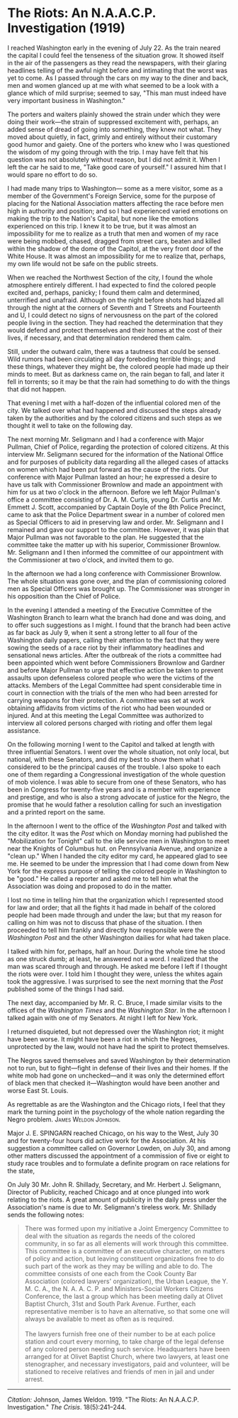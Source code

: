<!--
title:   The Riots: An N.A.A.C.P. Investigation
author:  Johnson, James Weldon
journal: The Crisis
year:    1919
volume:  18
issue:   5
pages:   241-244
-->
# The Riots: An N.A.A.C.P. Investigation (1919)

I reached Washington early in the evening of July 22. As the train neared the capital I could feel the tenseness of the situation grow. It showed itself in the air of the passengers as they read the newspapers, with their glaring headlines telling of the awful night before and intimating that the worst was yet to come. As I  passed through the cars on my way to the diner and back, men and women glanced up at me with what seemed to be a look with a glance which of mild surprise; seemed to say, "This man must indeed have very important business in Washington."

The porters and waiters plainly showed the strain under which they were doing their work—the strain of suppressed excitement with, perhaps, an added sense of dread of going into something, they knew not what. They moved about quietly, in fact, grimly and entirely without their customary good humor and gaiety. One of the porters who knew who I was questioned the wisdom of my going through with the trip. I may have felt that his question was not absolutely without reason, but I did not admit it. When I left the car he said to me, "Take good care of yourself." I assured him that I would spare no effort to do so.

I had made many trips to Washington— some as a mere visitor, some as a member of the Government's Foreign Service, some for the purpose of placing for the National Association matters affecting the race before men high in authority and position; and so I had experienced varied emotions on making the trip to the Nation's Capital, but none like the emotions experienced on this trip. I knew it to be true, but it was almost an impossibility for me to realize as a truth that men and women of my race were being mobbed, chased, dragged from street cars, beaten and killed within the shadow of the dome of the Capitol, at the very front door of the White House. It was almost an impossibility for me to realize that, perhaps, my own life would not be safe on the public streets.

When we reached the Northwest Section of the city, I found the whole atmosphere entirely different. I had expected to find the colored people excited and, perhaps, panicky; I found them calm and determined, unterrified and unafraid. Although on the night before shots had blazed all through the night at the corners of Seventh and T Streets and Fourteenth and U, I could detect no signs of nervousness on the part of the colored people living in the section. They had reached the determination that they would defend and protect themselves and their homes at the cost of their lives, if necessary, and that determination rendered them calm.

Still, under the outward calm, there was a tautness that could be sensed. Wild rumors had been circulating all day foreboding terrible things; and these things, whatever they might be, the colored people had made up their minds to meet. But as darkness came on, the rain began to fall, and later it fell in torrents; so it may be that the rain had something to do with the things that did not happen.

That evening I met with a half-dozen of the influential colored men of the city. We talked over what had happened and discussed the steps already taken by the authorities and by the colored citizens and such steps as we thought it well to take on the following day.

The next morning Mr. Seligmann and I had a conference with Major Pullman, Chief of Police, regarding the protection of colored citizens. At this interview Mr. Seligmann secured for the information of the National Office and for purposes of publicity data regarding all the alleged cases of attacks on women which had been put forward as the cause of the riots. Our conference with Major Pullman lasted an hour; he expressed a desire to have us talk with Commissioner Brownlow and made an appointment with him for us at two o'clock in the afternoon. Before we left Major Pullman's office a committee consisting of Dr. A. M. Curtis, young Dr. Curtis and Mr. Emmett J. Scott, accompanied by Captain Doyle of the 8th Police Precinct, came to ask that the Police Department swear in a number of colored men as Special Officers to aid in preserving law and order. Mr. Seligmann and I remained and gave our support to the committee. However, it was plain that Major Pullman was not favorable to the plan. He suggested that the committee take the matter up with his superior, Commissioner Brownlow. Mr. Seligmann and I then informed the committee of our appointment with the Commissioner at two o'clock, and invited them to go.

In the afternoon we had a long conference with Commissioner Brownlow. The whole situation was gone over, and the plan of commissioning colored men as Special Officers was brought up. The Commissioner was stronger in his opposition than the Chief of Police.

In the evening I attended a meeting of the Executive Committee of the Washington Branch to learn what the branch had done and was doing, and to offer such suggestions as I might. I found that the branch had been active as far back as July 9, when it sent a strong letter to all four of the Washington daily papers, calling their attention to the fact that they were sowing the seeds of a race riot by their inflammatory headlines and sensational news articles. After the outbreak of the riots a committee had been appointed which went before Commissioners Brownlow and Gardner and before Major Pullman to urge that effective action be taken to prevent assaults upon defenseless colored people who were the victims of the attacks. Members of the Legal Committee had spent considerable time in court in connection with the trials of the men who had been arrested for carrying weapons for their protection. A committee was set at work obtaining affidavits from victims of the riot who had been wounded or injured. And at this meeting the Legal Committee was authorized to interview all colored persons charged with rioting and offer them legal assistance.

On the following morning I went to the Capitol and talked at length with three influential Senators. I went over the whole situation, not only local, but national, with these Senators, and did my best to show them what I considered to be the principal causes of the trouble. I also spoke to each one of them regarding a Congressional investigation of the whole question of mob violence. I was able to secure from one of these Senators, who has been in Congress for twenty-five years and is a member with experience and prestige, and who is also a strong advocate of justice for the Negro, the promise that he would father a resolution calling for such an investigation and a printed report on the same.

In the afternoon I went to the office of the *Washington Post* and talked with the city editor. It was the *Post* which on Monday morning had published the "Mobilization for Tonight" call to the idle service men in Washington to meet near the Knights of Columbus hut. on Pennsylvania Avenue, and organize a "clean up." When I handed the city editor my card, he appeared glad to see me. He seemed to be under the impression that I had come down from New York for the express purpose of telling the colored people in Washington to be "good." He called a reporter and asked me to tell him what the Association was doing and proposed to do in the matter.

I lost no time in telling him that the  organization which I represented stood for law and order; that all the fights it had made in behalf of the colored people had been made through and under the law; but that my reason for calling on him was not to discuss that phase of the situation. I then proceeded to tell him frankly and directly how responsible were the *Washington Post* and the other Washington dailies for what had taken place.

I talked with him for, perhaps, half an hour. During the whole time he stood as one struck dumb; at least, he answered not a word. I realized that the man was scared through and through. He asked me before I left if I thought the riots were over. I told him I thought they were, unless the whites again took the aggressive. I was surprised to see the next morning that the *Post* published some of the things I had said.

The next day, accompanied by Mr. R. C. Bruce, I made similar visits to the offices of the *Washington Times* and the *Washington Star*. In the afternoon I talked again with one of my Senators. At night I left for New York.

I returned disquieted, but not depressed over the Washington riot; it might have been worse. It might have been a riot in which the Negroes, unprotected by the law, would not have had the spirit to protect themselves.

The Negros saved themselves and saved Washington by their determination not to run, but to fight—fight in defense of their lives and their homes. If the white mob had gone on unchecked—and it was only the determined effort of black men that checked it—Washington would have been another and worse East St. Louis.

As regrettable as are the Washington and the Chicago riots, I feel that they mark the turning point in the psychology of the whole nation regarding the Negro problem. <span style="font-variant:small-caps;">James Weldon Johnson</span>.

Major J. E. SPINGARN reached Chicago, on his way to the West, July 30 and for twenty-four hours did active work for the Association. At his suggestion a committee called on Governor Lowden, on July 30, and among other matters discussed the appointment of a commission of five or eight to study race troubles and to formulate a definite program on race relations for the state,

On July 30 Mr. John R. Shillady, Secretary, and Mr. Herbert J. Seligmann, Director of Publicity, reached Chicago and at once plunged into work relating to the riots. A great amount of publicity in the daily press under the Association's name is due to Mr. Seligmann's tireless work. Mr. Shillady sends the following notes:

> There was formed upon my initiative a Joint Emergency Committee to deal with the situation as regards the needs of the colored community, in so far as all elements will work through this committee. This committee is a committee of an executive character, on matters of policy and action, but leaving constituent organizations free to do such part of the work as they may be willing and able to do. The committee consists of one each from the Cook County Bar Association  (colored lawyers' organization), the Urban League, the Y. M. C. A., the N. A. A. C. P. and Ministers-Social Workers Citizens Conference, the last a group which has been meeting daily at Olivet Baptist Church, 31st and South Park Avenue. Further, each representative member is to have an alternative, so that some one will always be available to meet as often as is required.     
> &nbsp;    
> The lawyers furnish free one of their number to be at each police station and court every morning, to take charge of the legal defense of any colored person needing such service. Headquarters have been arranged for at Olivet Baptist Church, where two lawyers, at least one stenographer, and necessary investigators, paid and volunteer, will be stationed to receive relatives and friends of men in jail and under arrest.

______________
*Citation:* Johnson, James Weldon. 1919. "The Riots: An N.A.A.C.P. Investigation." *The Crisis*. 18(5):241&ndash;244.